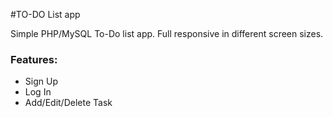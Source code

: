 #TO-DO List app

Simple PHP/MySQL To-Do list app.
Full responsive in different screen sizes.

<h3>Features:</h3>
<ul>
  <li>Sign Up</li>
  <li>Log In</li>
  <li>Add/Edit/Delete Task</li>
</ul>


